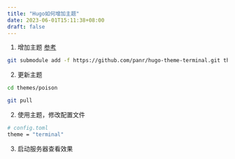 ```yaml
---
title: "Hugo如何增加主题"
date: 2023-06-01T15:11:38+08:00
draft: false
---
```


1. 增加主题
[参考](https://themes.gohugo.io/themes/hugo-theme-terminal/#how-to-start)
```bash
git submodule add -f https://github.com/panr/hugo-theme-terminal.git themes/terminal
```
2. 更新主题
```bash
cd themes/poison

git pull

```
2. 使用主题，修改配置文件
```bash
# config.toml
theme = "terminal"
```
3. 启动服务器查看效果